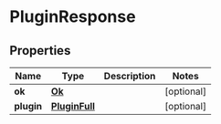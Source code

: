 
# PluginResponse

## Properties
Name | Type | Description | Notes
------------ | ------------- | ------------- | -------------
**ok** | [**Ok**](Ok.md) |  |  [optional]
**plugin** | [**PluginFull**](PluginFull.md) |  |  [optional]



